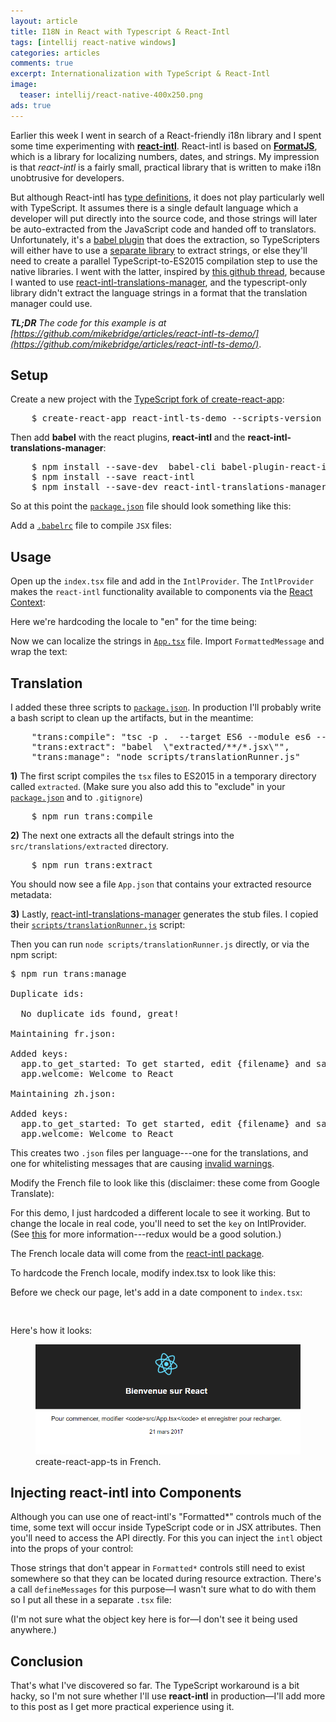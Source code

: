 ```yaml
---
layout: article
title: I18N in React with Typescript & React-Intl
tags: [intellij react-native windows]
categories: articles
comments: true
excerpt: Internationalization with TypeScript & React-Intl
image:
  teaser: intellij/react-native-400x250.png
ads: true
---
```

 
Earlier this week I went in search of a React-friendly i18n library and I spent some time
experimenting with **[react-intl](https://github.com/yahoo/react-intl)**.  React-intl is based on 
**[FormatJS](https://formatjs.io/)**, which is a library for localizing numbers, dates, 
and strings.  My impression is that *react-intl* is a fairly small, practical library that is written to make i18n 
unobtrusive for developers.

But although React-intl has [type definitions](https://github.com/DefinitelyTyped/DefinitelyTyped/tree/master/react-intl),
it does not play particularly well with TypeScript.  It assumes there is a
single default language which a developer will put directly into the source code, and 
those strings will later be auto-extracted from the JavaScript code and handed off to 
translators.  Unfortunately, it's a [babel plugin](https://github.com/yahoo/babel-plugin-react-intl) that does 
the extraction, so TypeScripters will either have to use a [separate library](https://github.com/bang88/typescript-react-intl) 
to extract strings, or else they'll need to create a parallel TypeScript-to-ES2015 compilation 
step to use the native libraries.  I went with the latter, inspired 
by [this github thread](https://github.com/yahoo/babel-plugin-react-intl/issues/48#issuecomment-254477940), 
because I wanted to use [react-intl-translations-manager](https://github.com/GertjanReynaert/react-intl-translations-manager),
and the typescript-only library didn't extract the language strings in a format that the translation manager 
could use.

_**TL;DR** The code for this example is at 
[https://github.com/mikebridge/articles/react-intl-ts-demo/](https://github.com/mikebridge/articles/react-intl-ts-demo/)_.

## Setup

Create a new project with the [TypeScript fork of create-react-app](https://github.com/wmonk/create-react-app-typescript):

<pre>
    $ create-react-app react-intl-ts-demo --scripts-version react-scripts-ts
</pre>

Then add **babel** with the react plugins, **react-intl** and the **react-intl-translations-manager**:

<pre>
    $ npm install --save-dev  babel-cli babel-plugin-react-intl babel-preset-es2015 babel-preset-react
    $ npm install --save react-intl
    $ npm install --save-dev react-intl-translations-manager  
</pre>

So at this point the [`package.json`](https://github.com/mikebridge/react-intl-ts-demo/blob/master/package.json) file should look something like this:

<script src="https://gist.github.com/mikebridge/722823800a09493158c0214c20ff4d16.js"></script>

Add a [`.babelrc`](https://github.com/mikebridge/react-intl-ts-demo/blob/master/.babelrc) file to compile `JSX` files:

<script src="https://gist.github.com/mikebridge/fa3de45095fb8488f55efeb62275dc24.js"></script>

## Usage

Open up the `index.tsx` file and add in the `IntlProvider`.  The `IntlProvider` makes 
the `react-intl` functionality available to components via the [React Context](https://facebook.github.io/react/docs/context.html):

Here we're hardcoding the locale to "en" for the time being:

<script src="https://gist.github.com/mikebridge/61aad4b029ad7403ec4139a24286c5ed.js"></script>

Now we can localize the strings in [`App.tsx`](https://github.com/mikebridge/react-intl-ts-demo/blob/master/src/App.tsx) 
file.  Import `FormattedMessage` and wrap the text:

<script src="https://gist.github.com/mikebridge/af70bf14cab15525e98b8eabbc19c2a0.js"></script>

## Translation

I added these three scripts to [`package.json`](https://github.com/mikebridge/react-intl-ts-demo/blob/master/package.json).  In
production I'll probably write a bash script to clean up the artifacts, but in the meantime:

<pre>
    "trans:compile": "tsc -p .  --target ES6 --module es6 --jsx preserve --outDir extracted",
    "trans:extract": "babel  \"extracted/**/*.jsx\"",
    "trans:manage": "node scripts/translationRunner.js"
</pre>

**1)**  The first script compiles the `tsx` files to ES2015 in a temporary directory called `extracted`.  (Make sure you also add
this to "exclude" in your [`package.json`](https://github.com/mikebridge/react-intl-ts-demo/blob/master/package.json)
and to `.gitignore`)
  
<pre>
    $ npm run trans:compile
</pre>
 
**2)** The next one extracts all the default strings into the `src/translations/extracted` directory.
 
<pre>
    $ npm run trans:extract
</pre>

You should now see a file `App.json` that contains your extracted resource metadata:

<script src="https://gist.github.com/mikebridge/b0ab0954f71b8148e5cfc1ddf52d95b6.js"></script>

**3)** Lastly, [react-intl-translations-manager](https://github.com/GertjanReynaert/react-intl-translations-manager)
generates the stub files.  I copied their [`scripts/translationRunner.js`](https://github.com/mikebridge/react-intl-ts-demo/blob/master/scripts/translationRunner.js) script:

<script src="https://gist.github.com/mikebridge/6a07527d3e15b7b44755645866238a6a.js"></script>

Then you can run `node scripts/translationRunner.js` directly, or via the npm script:

<pre>
$ npm run trans:manage

Duplicate ids:

  No duplicate ids found, great!

Maintaining fr.json:

Added keys:
  app.to_get_started: To get started, edit {filename} and save to reload.
  app.welcome: Welcome to React

Maintaining zh.json:

Added keys:
  app.to_get_started: To get started, edit {filename} and save to reload.
  app.welcome: Welcome to React
</pre>

This creates two `.json` files per language---one for the translations, and one for whitelisting
messages that are causing [invalid warnings](https://github.com/GertjanReynaert/react-intl-translations-manager#usage).

Modify the French file to look like this (disclaimer: these come from Google Translate):

<script src="https://gist.github.com/mikebridge/cdbe03985dddc2ad421b1c7399bde8dd.js"></script>

For this demo, I just hardcoded a different locale to see it working.  But to change the locale in real code, you'll
need to set the `key` on IntlProvider.  (See [this](https://github.com/yahoo/react-intl/issues/243) for
more information---redux would be a good solution.)

The French locale data will come from the [react-intl package](https://github.com/yahoo/react-intl/wiki/API#addlocaledata).

To hardcode the French locale, modify index.tsx to look like this:

<script src="https://gist.github.com/mikebridge/b5fc53ec62e52f2cb9c67c2ec251ae0f.js"></script>

Before we check our page, let's add in a date component to `index.tsx`:

<pre>
   <FormattedDate value={new Date()}
       year='numeric'
       month='long'
       day='2-digit'/>
</pre>

Here's how it looks:

<figure>
 	<img src="/images/react-intl/react-i18n.png">
 	<figcaption>create-react-app-ts in French.</figcaption>
</figure>


## Injecting react-intl into Components

Although you can use one of react-intl's "Formatted*" controls much of the time, some
text will occur inside TypeScript code or in JSX attributes.  Then you'll need to access the API 
directly. For this you can inject the `intl` object into the props of your control:

<script src="https://gist.github.com/mikebridge/728b3263aa878439b1d84876d23bdada.js"></script>

Those strings that don't appear in `Formatted*` controls still need to exist somewhere so that they can be
located during resource extraction.  There's a call `defineMessages` for this purpose—I wasn't sure what
to do with them so I put all these in a separate `.tsx` file:

<script src="https://gist.github.com/mikebridge/6a83c7fa6a0a3682e8897fb7116a432c.js"></script>

(I'm not sure what the object key here is for—I don't see it being used anywhere.)

## Conclusion

That's what I've discovered so far.  The TypeScript workaround is a bit hacky, so I'm not sure 
whether I'll use **react-intl** in production—I'll add more to this post as I get more practical experience 
using it.

   
   
   
